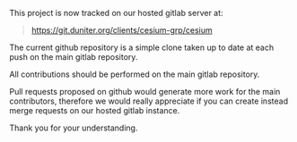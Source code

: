This project is now tracked on our hosted gitlab server at:
> https://git.duniter.org/clients/cesium-grp/cesium

The current github repository is a simple clone taken up to date at each push on the main gitlab repository.

All contributions should be performed on the main gitlab repository.

Pull requests proposed on github would generate more work for the main contributors, therefore we would really appreciate if you can create instead merge requests on our hosted gitlab instance.

Thank you for your understanding.
